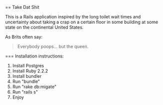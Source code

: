 == Take Dat Shit

This is a Rails application inspired by the long toilet wait times and uncertainty about taking a crap
on a certain floor in some building at some state on the continental United States.

As Brits often say:

> Everybody poops... but the queen.

=== Installation instructions:

1. Install Postgres
2. Install Ruby 2.2.2
3. Install bundler
4. Run "bundle"
5. Run "rake db:migate"
6. Run "rails s"
7. Enjoy

